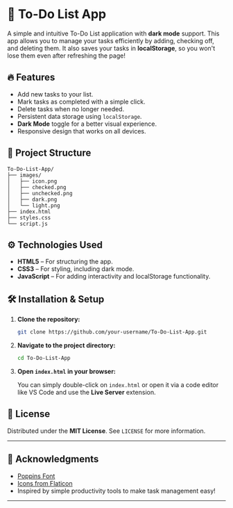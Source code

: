 # 📝 To-Do List App

A simple and intuitive To-Do List application with **dark mode** support. This app allows you to manage your tasks efficiently by adding, checking off, and deleting them. It also saves your tasks in **localStorage**, so you won't lose them even after refreshing the page!

## 🔥 Features

- Add new tasks to your list.
- Mark tasks as completed with a simple click.
- Delete tasks when no longer needed.
- Persistent data storage using `localStorage`.
- **Dark Mode** toggle for a better visual experience.
- Responsive design that works on all devices.


## 📂 Project Structure

```
To-Do-List-App/
├── images/
│   ├── icon.png
│   ├── checked.png
│   ├── unchecked.png
│   ├── dark.png
│   └── light.png
├── index.html
├── styles.css
└── script.js
```

## ⚙️ Technologies Used

- **HTML5** – For structuring the app.
- **CSS3** – For styling, including dark mode.
- **JavaScript** – For adding interactivity and localStorage functionality.

## 🛠️ Installation & Setup

1. **Clone the repository:**

   ```bash
   git clone https://github.com/your-username/To-Do-List-App.git
   ```

2. **Navigate to the project directory:**

   ```bash
   cd To-Do-List-App
   ```

3. **Open `index.html` in your browser:**

   You can simply double-click on `index.html` or open it via a code editor like VS Code and use the **Live Server** extension.


## 📜 License

Distributed under the **MIT License**. See `LICENSE` for more information.

---

## 🙌 Acknowledgments

- [Poppins Font](https://fonts.google.com/specimen/Poppins)
- [Icons from Flaticon](https://www.flaticon.com/)
- Inspired by simple productivity tools to make task management easy!

---
